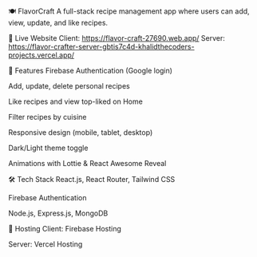 🍽️ FlavorCraft
A full-stack recipe management app where users can add, view, update, and like recipes.

🔗 Live Website
Client: https://flavor-craft-27690.web.app/
Server: https://flavor-crafter-server-gbtis7c4d-khalidthecoders-projects.vercel.app/

🚩 Features
Firebase Authentication (Google login)

Add, update, delete personal recipes

Like recipes and view top-liked on Home

Filter recipes by cuisine

Responsive design (mobile, tablet, desktop)

Dark/Light theme toggle

Animations with Lottie & React Awesome Reveal

🛠️ Tech Stack
React.js, React Router, Tailwind CSS

Firebase Authentication

Node.js, Express.js, MongoDB

📁 Hosting
Client: Firebase Hosting

Server: Vercel Hosting

